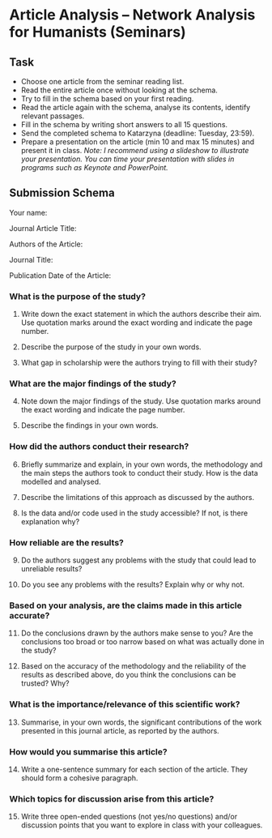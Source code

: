 # Article Analysis – Network Analysis for Humanists (Seminars)


## Task
*	Choose one article from the seminar reading list. 
*	Read the entire article once without looking at the schema.
*	Try to fill in the schema based on your first reading. 
*	Read the article again with the schema, analyse its contents, identify relevant passages. 
*	Fill in the schema by writing short answers to all 15 questions.
*	Send the completed schema to Katarzyna (deadline: Tuesday, 23:59). 
*	Prepare a presentation on the article (min 10 and max 15 minutes) and present it in class. 
*Note: I recommend using a slideshow to illustrate your presentation. You can time your presentation with slides in programs such as Keynote and PowerPoint.* 


## Submission Schema

Your name:

Journal Article Title:

Authors of the Article:

Journal Title:

Publication Date of the Article: 


### What is the purpose of the study?
1.	Write down the exact statement in which the authors describe their aim. Use quotation marks around the exact wording and indicate the page number. 

2.	Describe the purpose of the study in your own words.


3.	What gap in scholarship were the authors trying to fill with their study?


### What are the major findings of the study?
4.	Note down the major findings of the study. Use quotation marks around the exact wording and indicate the page number. 

5.	Describe the findings in your own words. 


### How did the authors conduct their research?

6.	Briefly summarize and explain, in your own words, the methodology and the main steps the authors took to conduct their study. How is the data modelled and analysed. 

7.	Describe the limitations of this approach as discussed by the authors.

8.	Is the data and/or code used in the study accessible? If not, is there explanation why? 


### How reliable are the results?
9.	Do the authors suggest any problems with the study that could lead to unreliable results?

10.	Do you see any problems with the results? Explain why or why not. 


### Based on your analysis, are the claims made in this article accurate?
11.	Do the conclusions drawn by the authors make sense to you? Are the conclusions too broad or too narrow based on what was actually done in the study?

12.	Based on the accuracy of the methodology and the reliability of the results as described above, do you think the conclusions can be trusted? Why?


### What is the importance/relevance of this scientific work?
13.	Summarise, in your own words, the significant contributions of the work presented in this journal article, as reported by the authors.


### How would you summarise this article?
14.	Write a one-sentence summary for each section of the article. They should form a cohesive paragraph. 


### Which topics for discussion arise from this article? 	
15.	Write three open-ended questions (not yes/no questions) and/or discussion points that you want to explore in class with your colleagues. 

